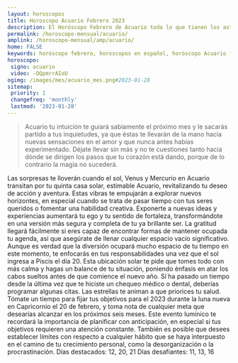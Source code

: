 ```yaml
---
layout: horoscopos
title: Horoscopo Acuario Febrero 2023
description: El Horóscopo Febrero de Acuario todo lo que tienen los astros preparados para este mes, amor, trabajo, familia. Todo sobre astrologia, tarot, predicciones. Horoscopo gratis en español, predicciones y astrología.
permalink: /horoscopo-mensual/acuario/
amplink: /horoscopo-mensual/amp/acuario/
home: FALSE
keywords: horóscopo febrero, horoscopos en español, horóscopo Acuario febrero , horóscopo esperanza gracia, horoscop, horóscopos gratis, horoscopo Acuario, Tarot, Astrologia, Zodíaco, Acuario, horoscopo gratis, horoscopo del mes 
horoscopo:
 signo: acuario
 video: -DQpmrrAIeU
ogimg: /images/mes/acuario_mes.png#2023-01-28
sitemap:
 priority: 1
 changefreq: 'monthly'
 lastmod: '2023-01-28'
---
```



 > Acuario tu intuición te guiará sabiamente el próximo mes y le sacarás partido a tus inquietudes, ya que éstas te llevarán de la mano hacia nuevas sensaciones en el amor y que nunca antes habías experimentado.
Déjate llevar sin más y no te cuestiones tanto hacia dónde se dirigen los pasos que tu corazón está dando, porque de lo contrario la magia no sucederá.



Las sorpresas te lloverán cuando el sol, Venus y Mercurio en Acuario transitan por tu quinta casa solar, estimable Acuario, revitalizando tu deseo de acción y aventura. Estas vibras te empujarán a explorar nuevos horizontes, en especial cuando se trata de pasar tiempo con tus seres queridos o fomentar una habilidad creativa. Exponerte a nuevas ideas y experiencias aumentará tu ego y tu sentido de fortaleza, transformándote en una versión más segura y completa de tu ya brillante ser. La gratitud llegará fácilmente si eres capaz de encontrar formas de mantener ocupada tu agenda, así que asegúrate de llenar cualquier espacio vacío significativo.
Aunque es verdad que la diversión ocupará mucho espacio de tu tiempo en este momento, te enfocarás en tus responsabilidades una vez que el sol ingresa a Piscis el día 20. Esta ubicación solar te pide que tomes todo con más calma y hagas un balance de tu situación, poniendo énfasis en atar los cabos sueltos antes de que comience el nuevo año. Si ha pasado un tiempo desde la última vez que te hiciste un chequeo médico o dental, deberías programar algunas citas. Las estrellas te animan a que priorices tu salud.
Tómate un tiempo para fijar tus objetivos para el 2023 durante la luna nueva en Capricornio el 20 de febrero, y toma nota de cualquier meta que desearías alcanzar en los próximos seis meses. Este evento lumínico te recordará la importancia de planificar con anticipación, en especial si tus objetivos requieren una atención constante. También es posible que desees establecer límites con respecto a cualquier hábito que se haya interpuesto en el camino de tu crecimiento personal, como la desorganización o la procrastinación.
Días destacados: 12, 20, 21
Días desafiantes: 11, 13, 16
